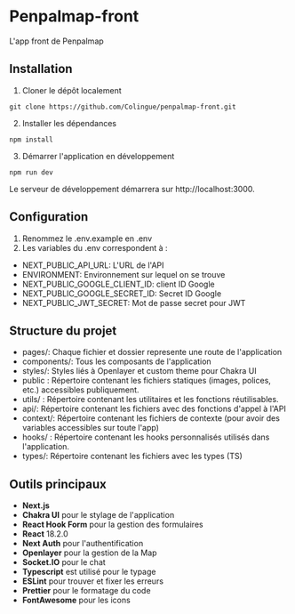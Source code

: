 # Penpalmap-front
L'app front de Penpalmap

## Installation
1. Cloner le dépôt localement 
```
git clone https://github.com/Colingue/penpalmap-front.git
```

2. Installer les dépendances
```
npm install
```

3. Démarrer l'application en développement
```
npm run dev
```  

Le serveur de développement démarrera sur http://localhost:3000.  

## Configuration
1. Renommez le .env.example en .env
2. Les variables du .env correspondent à :  
- NEXT_PUBLIC_API_URL: L'URL de l'API  
- ENVIRONMENT: Environnement sur lequel on se trouve
- NEXT_PUBLIC_GOOGLE_CLIENT_ID: client ID Google
- NEXT_PUBLIC_GOOGLE_SECRET_ID: Secret ID Google
- NEXT_PUBLIC_JWT_SECRET: Mot de passe secret pour JWT


## Structure du projet
  
- pages/: Chaque fichier et dossier represente une route de l'application
- components/: Tous les composants de l'application
- styles/: Styles liés à Openlayer et custom theme pour Chakra UI
- public : Répertoire contenant les fichiers statiques (images, polices, etc.) accessibles publiquement.
- utils/ : Répertoire contenant les utilitaires et les fonctions réutilisables.
- api/: Répertoire contenant les fichiers avec des fonctions d'appel à l'API
- context/: Répertoire contenant les fichiers de contexte (pour avoir des variables accessibles sur toute l'app)
- hooks/ : Répertoire contenant les hooks personnalisés utilisés dans l'application.
- types/: Répertoire contenant les fichiers avec les types (TS)

## Outils principaux
- **Next.js**
- **Chakra UI** pour le stylage de l'application
- **React Hook Form** pour la gestion des formulaires
- **React** 18.2.0  
- **Next Auth** pour l'authentification
- **Openlayer** pour la gestion de la Map
- **Socket.IO** pour le chat
- **Typescript** est utilisé pour le typage
- **ESLint** pour trouver et fixer les erreurs
- **Prettier** pour le formatage du code
- **FontAwesome** pour les icons
